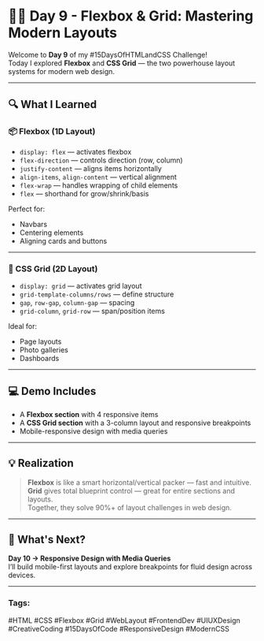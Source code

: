# 🧑‍💻 Day 9 - Flexbox & Grid: Mastering Modern Layouts

Welcome to **Day 9** of my #15DaysOfHTMLandCSS Challenge!  
Today I explored **Flexbox** and **CSS Grid** — the two powerhouse layout systems for modern web design.

---

## 🔍 What I Learned

### 📦 Flexbox (1D Layout)
- `display: flex` — activates flexbox
- `flex-direction` — controls direction (row, column)
- `justify-content` — aligns items horizontally
- `align-items`, `align-content` — vertical alignment
- `flex-wrap` — handles wrapping of child elements
- `flex` — shorthand for grow/shrink/basis

Perfect for:
- Navbars
- Centering elements
- Aligning cards and buttons

---

### 🧩 CSS Grid (2D Layout)
- `display: grid` — activates grid layout
- `grid-template-columns/rows` — define structure
- `gap`, `row-gap`, `column-gap` — spacing
- `grid-column`, `grid-row` — span/position items

Ideal for:
- Page layouts
- Photo galleries
- Dashboards

---

## 💻 Demo Includes

- A **Flexbox section** with 4 responsive items
- A **CSS Grid section** with a 3-column layout and responsive breakpoints
- Mobile-responsive design with media queries

---

## 💡 Realization

> **Flexbox** is like a smart horizontal/vertical packer — fast and intuitive.  
> **Grid** gives total blueprint control — great for entire sections and layouts.  
Together, they solve 90%+ of layout challenges in web design.

---

## 📌 What's Next?

**Day 10 → Responsive Design with Media Queries**  
I’ll build mobile-first layouts and explore breakpoints for fluid design across devices.

---

### Tags:
#HTML #CSS #Flexbox #Grid #WebLayout #FrontendDev #UIUXDesign #CreativeCoding #15DaysOfCode #ResponsiveDesign #ModernCSS
